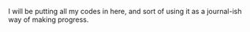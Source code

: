 I will be putting all my codes in here, and sort of using it as a journal-ish way of making progress.
